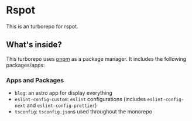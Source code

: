 # Rspot

This is an turborepo for rspot.

## What's inside?

This turborepo uses [pnpm](https://pnpm.io) as a package manager. It includes the following packages/apps:

### Apps and Packages

- `blog`: an astro app for display everything
- `eslint-config-custom`: `eslint` configurations (includes `eslint-config-next` and `eslint-config-prettier`)
- `tsconfig`: `tsconfig.json`s used throughout the monorepo
